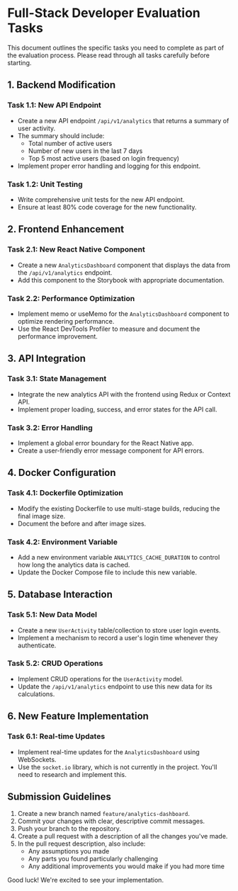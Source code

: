 # Full-Stack Developer Evaluation Tasks

This document outlines the specific tasks you need to complete as part of the evaluation process. Please read through all tasks carefully before starting.

## 1. Backend Modification

### Task 1.1: New API Endpoint
- Create a new API endpoint `/api/v1/analytics` that returns a summary of user activity.
- The summary should include:
  - Total number of active users
  - Number of new users in the last 7 days
  - Top 5 most active users (based on login frequency)
- Implement proper error handling and logging for this endpoint.

### Task 1.2: Unit Testing
- Write comprehensive unit tests for the new API endpoint.
- Ensure at least 80% code coverage for the new functionality.

## 2. Frontend Enhancement

### Task 2.1: New React Native Component
- Create a new `AnalyticsDashboard` component that displays the data from the `/api/v1/analytics` endpoint.
- Add this component to the Storybook with appropriate documentation.

### Task 2.2: Performance Optimization
- Implement memo or useMemo for the `AnalyticsDashboard` component to optimize rendering performance.
- Use the React DevTools Profiler to measure and document the performance improvement.

## 3. API Integration

### Task 3.1: State Management
- Integrate the new analytics API with the frontend using Redux or Context API.
- Implement proper loading, success, and error states for the API call.

### Task 3.2: Error Handling
- Implement a global error boundary for the React Native app.
- Create a user-friendly error message component for API errors.

## 4. Docker Configuration

### Task 4.1: Dockerfile Optimization
- Modify the existing Dockerfile to use multi-stage builds, reducing the final image size.
- Document the before and after image sizes.

### Task 4.2: Environment Variable
- Add a new environment variable `ANALYTICS_CACHE_DURATION` to control how long the analytics data is cached.
- Update the Docker Compose file to include this new variable.

## 5. Database Interaction

### Task 5.1: New Data Model
- Create a new `UserActivity` table/collection to store user login events.
- Implement a mechanism to record a user's login time whenever they authenticate.

### Task 5.2: CRUD Operations
- Implement CRUD operations for the `UserActivity` model.
- Update the `/api/v1/analytics` endpoint to use this new data for its calculations.

## 6. New Feature Implementation

### Task 6.1: Real-time Updates
- Implement real-time updates for the `AnalyticsDashboard` using WebSockets.
- Use the `socket.io` library, which is not currently in the project. You'll need to research and implement this.

## Submission Guidelines

1. Create a new branch named `feature/analytics-dashboard`.
2. Commit your changes with clear, descriptive commit messages.
3. Push your branch to the repository.
4. Create a pull request with a description of all the changes you've made.
5. In the pull request description, also include:
   - Any assumptions you made
   - Any parts you found particularly challenging
   - Any additional improvements you would make if you had more time

Good luck! We're excited to see your implementation.
